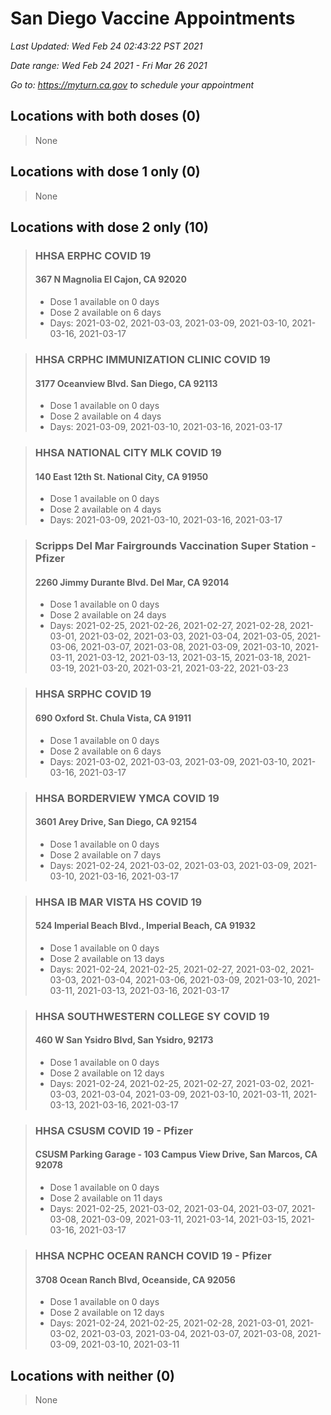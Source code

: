 # San Diego Vaccine Appointments
*Last Updated: Wed Feb 24 02:43:22 PST 2021*

*Date range: Wed Feb 24 2021 - Fri Mar 26 2021*

*Go to: <https://myturn.ca.gov> to schedule your appointment*


## Locations with both doses (0)

>None

## Locations with dose 1 only (0)

>None

## Locations with dose 2 only (10)

>### HHSA ERPHC COVID 19
>#### 367 N Magnolia El Cajon, CA 92020
>- Dose 1 available on 0 days
>- Dose 2 available on 6 days
>  - Days: 2021-03-02, 2021-03-03, 2021-03-09, 2021-03-10, 2021-03-16, 2021-03-17

>### HHSA CRPHC IMMUNIZATION CLINIC COVID 19
>#### 3177 Oceanview Blvd. San Diego, CA 92113
>- Dose 1 available on 0 days
>- Dose 2 available on 4 days
>  - Days: 2021-03-09, 2021-03-10, 2021-03-16, 2021-03-17

>### HHSA NATIONAL CITY MLK COVID 19
>#### 140 East 12th St. National City, CA 91950
>- Dose 1 available on 0 days
>- Dose 2 available on 4 days
>  - Days: 2021-03-09, 2021-03-10, 2021-03-16, 2021-03-17

>### Scripps Del Mar Fairgrounds Vaccination Super Station - Pfizer
>#### 2260 Jimmy Durante Blvd.  Del Mar, CA 92014
>- Dose 1 available on 0 days
>- Dose 2 available on 24 days
>  - Days: 2021-02-25, 2021-02-26, 2021-02-27, 2021-02-28, 2021-03-01, 2021-03-02, 2021-03-03, 2021-03-04, 2021-03-05, 2021-03-06, 2021-03-07, 2021-03-08, 2021-03-09, 2021-03-10, 2021-03-11, 2021-03-12, 2021-03-13, 2021-03-15, 2021-03-18, 2021-03-19, 2021-03-20, 2021-03-21, 2021-03-22, 2021-03-23

>### HHSA SRPHC COVID 19
>#### 690 Oxford St. Chula Vista, CA 91911
>- Dose 1 available on 0 days
>- Dose 2 available on 6 days
>  - Days: 2021-03-02, 2021-03-03, 2021-03-09, 2021-03-10, 2021-03-16, 2021-03-17

>### HHSA BORDERVIEW YMCA COVID 19
>#### 3601 Arey Drive, San Diego, CA 92154
>- Dose 1 available on 0 days
>- Dose 2 available on 7 days
>  - Days: 2021-02-24, 2021-03-02, 2021-03-03, 2021-03-09, 2021-03-10, 2021-03-16, 2021-03-17

>### HHSA IB MAR VISTA HS COVID 19
>#### 524 Imperial Beach Blvd., Imperial Beach, CA 91932
>- Dose 1 available on 0 days
>- Dose 2 available on 13 days
>  - Days: 2021-02-24, 2021-02-25, 2021-02-27, 2021-03-02, 2021-03-03, 2021-03-04, 2021-03-06, 2021-03-09, 2021-03-10, 2021-03-11, 2021-03-13, 2021-03-16, 2021-03-17

>### HHSA SOUTHWESTERN COLLEGE SY COVID 19
>#### 460 W San Ysidro Blvd, San Ysidro, 92173
>- Dose 1 available on 0 days
>- Dose 2 available on 12 days
>  - Days: 2021-02-24, 2021-02-25, 2021-02-27, 2021-03-02, 2021-03-03, 2021-03-04, 2021-03-09, 2021-03-10, 2021-03-11, 2021-03-13, 2021-03-16, 2021-03-17

>### HHSA CSUSM COVID 19 - Pfizer
>#### CSUSM Parking Garage - 103 Campus View Drive, San Marcos, CA 92078
>- Dose 1 available on 0 days
>- Dose 2 available on 11 days
>  - Days: 2021-02-25, 2021-03-02, 2021-03-04, 2021-03-07, 2021-03-08, 2021-03-09, 2021-03-11, 2021-03-14, 2021-03-15, 2021-03-16, 2021-03-17

>### HHSA NCPHC OCEAN RANCH COVID 19 - Pfizer
>#### 3708 Ocean Ranch Blvd, Oceanside, CA 92056
>- Dose 1 available on 0 days
>- Dose 2 available on 12 days
>  - Days: 2021-02-24, 2021-02-25, 2021-02-28, 2021-03-01, 2021-03-02, 2021-03-03, 2021-03-04, 2021-03-07, 2021-03-08, 2021-03-09, 2021-03-10, 2021-03-11

## Locations with neither (0)

>None

